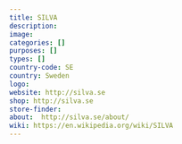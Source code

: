 ```yaml
---
title: SILVA
description:
image:
categories: []
purposes: []
types: []
country-code: SE
country: Sweden
logo:
website: http://silva.se
shop: http://silva.se
store-finder:
about:  http://silva.se/about/
wiki: https://en.wikipedia.org/wiki/SILVA
---
```

